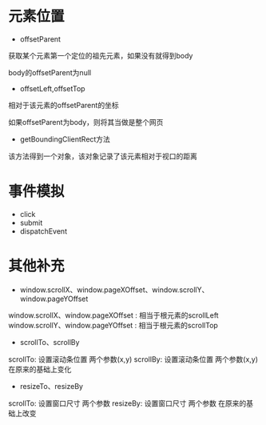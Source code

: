 # 元素位置

- offsetParent

获取某个元素第一个定位的祖先元素，如果没有就得到body

body的offsetParent为null

- offsetLeft,offsetTop

相对于该元素的offsetParent的坐标

如果offsetParent为body，则将其当做是整个网页

- getBoundingClientRect方法

该方法得到一个对象，该对象记录了该元素相对于视口的距离


# 事件模拟

- click
- submit
- dispatchEvent

# 其他补充

- window.scrollX、window.pageXOffset、window.scrollY、window.pageYOffset

window.scrollX、window.pageXOffset : 相当于根元素的scrollLeft
window.scrollY、window.pageYOffset : 相当于根元素的scrollTop

- scrollTo、scrollBy

scrollTo: 设置滚动条位置 两个参数(x,y)
scrollBy: 设置滚动条位置 两个参数(x,y) 在原来的基础上变化

- resizeTo、resizeBy

scrollTo: 设置窗口尺寸 两个参数
resizeBy: 设置窗口尺寸 两个参数 在原来的基础上改变